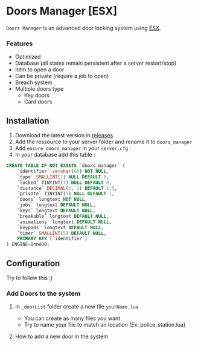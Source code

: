 # Doors Manager [ESX]
`Doors Manager` is an advanced door locking system using [ESX](https://github.com/esx-framework/esx-legacy).

### Features
- Optimized
- Database (all states remain persistent after a server restart/stop)
- Item to open a door
- Can be private (require a job to open) 
- Breach system
- Multiple doors type
    - Key doors
    - Card doors

## Installation
1. Download the latest version in [releases](https://github.com/Nayro-09/fivem-doors-manager/releases)
2. Add the ressource to your server folder and rename it to `doors_manager`
3. Add `ensure doors_manager` in your `server.cfg` :
4. In your database add this table :

```sql
CREATE TABLE IF NOT EXISTS `doors_manager` (
    `identifier` varchar(60) NOT NULL,
    `type` SMALLINT(1) NULL DEFAULT 0,
    `locked` TINYINT(1) NULL DEFAULT 0,
    `distance` DECIMAL(3, 1) DEFAULT 1.5,
    `private` TINYINT(1) NULL DEFAULT 1,
    `doors` longtext NOT NULL,
    `jobs` longtext DEFAULT NULL,
    `keys` longtext DEFAULT NULL,
    `breakable` longtext DEFAULT NULL,
    `animations` longtext DEFAULT NULL,
    `keypads` longtext DEFAULT NULL,
    `timer` SMALLINT(5) DEFAULT NULL, 
    PRIMARY KEY (`identifier`)
) ENGINE=InnoDB;
```

## Configuration
Try to follow this ;)
### Add Doors to the system

1. In `_doorList` folder create a new file `yourName.lua`
    - You can create as many files you want
    - Try to name your file to match an location (Ex: police_station.lua)

2. How to add a new door in the system